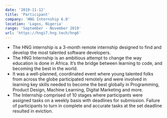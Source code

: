 ```yaml
---
date: '2019-11-12'
title: 'Participant'
company: 'HNG Internship 6.0'
location: 'Lagos, Nigeria'
range: 'September - November 2019'
url: 'https://hngi7.hng.tech/hng6'
---
```


- The HNG internship is a 3-month remote internship designed to find and develop the most talented software developers.
- The HNG Internship is an ambitious attempt to change the way education is done in Africa. It’s the bridge between learning to code, and becoming the best in the world.
- It was a well-planned, coordinated event where young talented folks from across the globe participated remotely and were involved in learning key skills needed to become the best globally in Programming, Product Design, Machine Learning, Digital Marketing and more.
- The Internship comprised of 10 stages where participants were assigned tasks on a weekly basis with deadlines for submission. Failure of participants to turn in complete and accurate tasks at the set deadline resulted in eviction.
